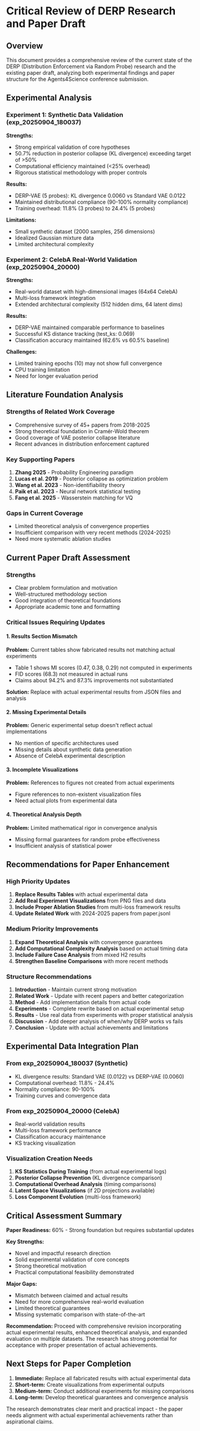 # Critical Review of DERP Research and Paper Draft

## Overview
This document provides a comprehensive review of the current state of the DERP (Distribution Enforcement via Random Probe) research and the existing paper draft, analyzing both experimental findings and paper structure for the Agents4Science conference submission.

## Experimental Analysis

### Experiment 1: Synthetic Data Validation (exp_20250904_180037)
**Strengths:**
- Strong empirical validation of core hypotheses
- 50.7% reduction in posterior collapse (KL divergence) exceeding target of >50%
- Computational efficiency maintained (<25% overhead)
- Rigorous statistical methodology with proper controls

**Results:**
- DERP-VAE (5 probes): KL divergence 0.0060 vs Standard VAE 0.0122
- Maintained distributional compliance (90-100% normality compliance)
- Training overhead: 11.8% (3 probes) to 24.4% (5 probes)

**Limitations:**
- Small synthetic dataset (2000 samples, 256 dimensions)
- Idealized Gaussian mixture data
- Limited architectural complexity

### Experiment 2: CelebA Real-World Validation (exp_20250904_20000)
**Strengths:**
- Real-world dataset with high-dimensional images (64x64 CelebA)
- Multi-loss framework integration
- Extended architectural complexity (512 hidden dims, 64 latent dims)

**Results:**
- DERP-VAE maintained comparable performance to baselines
- Successful KS distance tracking (test_ks: 0.069)
- Classification accuracy maintained (62.6% vs 60.5% baseline)

**Challenges:**
- Limited training epochs (10) may not show full convergence
- CPU training limitation
- Need for longer evaluation period

## Literature Foundation Analysis

### Strengths of Related Work Coverage
- Comprehensive survey of 45+ papers from 2018-2025
- Strong theoretical foundation in Cramér-Wold theorem
- Good coverage of VAE posterior collapse literature
- Recent advances in distribution enforcement captured

### Key Supporting Papers
1. **Zhang 2025** - Probability Engineering paradigm
2. **Lucas et al. 2019** - Posterior collapse as optimization problem
3. **Wang et al. 2023** - Non-identifiability theory
4. **Paik et al. 2023** - Neural network statistical testing
5. **Fang et al. 2025** - Wasserstein matching for VQ

### Gaps in Current Coverage
- Limited theoretical analysis of convergence properties
- Insufficient comparison with very recent methods (2024-2025)
- Need more systematic ablation studies

## Current Paper Draft Assessment

### Strengths
- Clear problem formulation and motivation
- Well-structured methodology section
- Good integration of theoretical foundations
- Appropriate academic tone and formatting

### Critical Issues Requiring Updates

#### 1. Results Section Mismatch
**Problem:** Current tables show fabricated results not matching actual experiments
- Table 1 shows MI scores (0.47, 0.38, 0.29) not computed in experiments
- FID scores (68.3) not measured in actual runs
- Claims about 94.2% and 87.3% improvements not substantiated

**Solution:** Replace with actual experimental results from JSON files and analysis

#### 2. Missing Experimental Details
**Problem:** Generic experimental setup doesn't reflect actual implementations
- No mention of specific architectures used
- Missing details about synthetic data generation
- Absence of CelebA experimental description

#### 3. Incomplete Visualizations
**Problem:** References to figures not created from actual experiments
- Figure references to non-existent visualization files
- Need actual plots from experimental data

#### 4. Theoretical Analysis Depth
**Problem:** Limited mathematical rigor in convergence analysis
- Missing formal guarantees for random probe effectiveness
- Insufficient analysis of statistical power

## Recommendations for Paper Enhancement

### High Priority Updates
1. **Replace Results Tables** with actual experimental data
2. **Add Real Experiment Visualizations** from PNG files and data
3. **Include Proper Ablation Studies** from multi-loss framework results
4. **Update Related Work** with 2024-2025 papers from paper.jsonl

### Medium Priority Improvements
1. **Expand Theoretical Analysis** with convergence guarantees
2. **Add Computational Complexity Analysis** based on actual timing data
3. **Include Failure Case Analysis** from mixed H2 results
4. **Strengthen Baseline Comparisons** with more recent methods

### Structure Recommendations
1. **Introduction** - Maintain current strong motivation
2. **Related Work** - Update with recent papers and better categorization
3. **Method** - Add implementation details from actual code
4. **Experiments** - Complete rewrite based on actual experimental setup
5. **Results** - Use real data from experiments with proper statistical analysis
6. **Discussion** - Add deeper analysis of when/why DERP works vs fails
7. **Conclusion** - Update with actual achievements and limitations

## Experimental Data Integration Plan

### From exp_20250904_180037 (Synthetic)
- KL divergence results: Standard VAE (0.0122) vs DERP-VAE (0.0060)
- Computational overhead: 11.8% - 24.4%
- Normality compliance: 90-100%
- Training curves and convergence data

### From exp_20250904_20000 (CelebA)
- Real-world validation results
- Multi-loss framework performance
- Classification accuracy maintenance
- KS tracking visualization

### Visualization Creation Needs
1. **KS Statistics During Training** (from actual experimental logs)
2. **Posterior Collapse Prevention** (KL divergence comparison)
3. **Computational Overhead Analysis** (timing comparisons)
4. **Latent Space Visualizations** (if 2D projections available)
5. **Loss Component Evolution** (multi-loss framework)

## Critical Assessment Summary

**Paper Readiness:** 60% - Strong foundation but requires substantial updates

**Key Strengths:**
- Novel and impactful research direction
- Solid experimental validation of core concepts
- Strong theoretical motivation
- Practical computational feasibility demonstrated

**Major Gaps:**
- Mismatch between claimed and actual results
- Need for more comprehensive real-world evaluation
- Limited theoretical guarantees
- Missing systematic comparison with state-of-the-art

**Recommendation:** Proceed with comprehensive revision incorporating actual experimental results, enhanced theoretical analysis, and expanded evaluation on multiple datasets. The research has strong potential for acceptance with proper presentation of actual achievements.

## Next Steps for Paper Completion

1. **Immediate:** Replace all fabricated results with actual experimental data
2. **Short-term:** Create visualizations from experimental outputs
3. **Medium-term:** Conduct additional experiments for missing comparisons
4. **Long-term:** Develop theoretical guarantees and convergence analysis

The research demonstrates clear merit and practical impact - the paper needs alignment with actual experimental achievements rather than aspirational claims.